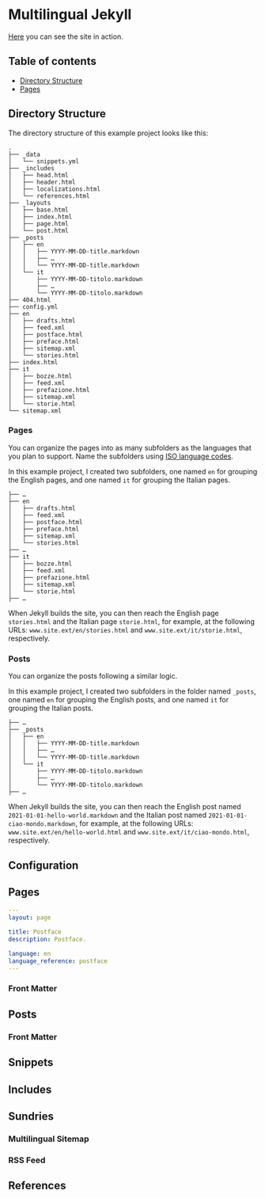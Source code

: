 # Multilingual Jekyll

[Here](https://ranbureand.github.io/multilingual-experiment/) you can see the site in action.

## Table of contents

+ [Directory Structure](#directory-structure)
+ [Pages](#pages)

## Directory Structure

The directory structure of this example project looks like this:

```
.
├── _data
│   └── snippets.yml
├── _includes
│   ├── head.html
│   ├── header.html
│   ├── localizations.html
│   └── references.html
├── _layouts
│   ├── base.html
│   ├── index.html
│   ├── page.html
│   └── post.html
├── _posts
│   ├── en
│   │   ├── YYYY-MM-DD-title.markdown
│   │   ├── …
│   │   └── YYYY-MM-DD-title.markdown
│   └── it
│       ├── YYYY-MM-DD-titolo.markdown
│       ├── …
│       └── YYYY-MM-DD-titolo.markdown
├── 404.html
├── config.yml
├── en
│   ├── drafts.html
│   ├── feed.xml
│   ├── postface.html
│   ├── preface.html
│   ├── sitemap.xml
│   └── stories.html
├── index.html
├── it
│   ├── bozze.html
│   ├── feed.xml
│   ├── prefazione.html
│   ├── sitemap.xml
│   └── storie.html
└── sitemap.xml
```

### Pages

You can organize the pages into as many subfolders as the languages that you plan to support. Name the subfolders using [ISO language codes](https://www.w3schools.com/tags/ref_language_codes.asp "HTML Language Code Reference in W3Schools").

In this example project, I created two subfolders, one named `en` for grouping the English pages, and one named `it` for grouping the Italian pages.

```
├── …
├── en
│   ├── drafts.html
│   ├── feed.xml
│   ├── postface.html
│   ├── preface.html
│   ├── sitemap.xml
│   └── stories.html
├── …
├── it
│   ├── bozze.html
│   ├── feed.xml
│   ├── prefazione.html
│   ├── sitemap.xml
│   └── storie.html
├── …
```

When Jekyll builds the site, you can then reach the English page `stories.html` and the Italian page `storie.html`, for example, at the following URLs: `www.site.ext/en/stories.html` and `www.site.ext/it/storie.html`,  respectively.

### Posts

You can organize the posts following a similar logic.

In this example project, I created two subfolders in the folder named `_posts`, one named `en` for grouping the English posts, and one named `it` for grouping the Italian posts.

```
├── …
├── _posts
│   ├── en
│   │   ├── YYYY-MM-DD-title.markdown
│   │   ├── …
│   │   └── YYYY-MM-DD-title.markdown
│   └── it
│       ├── YYYY-MM-DD-titolo.markdown
│       ├── …
│       └── YYYY-MM-DD-titolo.markdown
├── …
```

When Jekyll builds the site, you can then reach the English post named `2021-01-01-hello-world.markdown` and the Italian post named `2021-01-01-ciao-mondo.markdown`, for example, at the following URLs: `www.site.ext/en/hello-world.html` and `www.site.ext/it/ciao-mondo.html`,  respectively.


## Configuration

## Pages

``` yaml
---
layout: page

title: Postface
description: Postface.

language: en
language_reference: postface
---
```

### Front Matter

## Posts

### Front Matter

## Snippets

## Includes

## Sundries

### Multilingual Sitemap

### RSS Feed

## References
